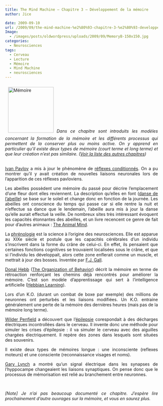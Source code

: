 ```yaml
---
title: The Mind Machine – Chapitre 3 – Développement de la mémoire
author: Jice

date: 2009-09-10
url: /2009/09/the-mind-machine-%e2%80%93-chapitre-3-%e2%80%93-developpement-de-la-memoire/
Image:
  - /images/posts/oldwordpress/uploads/2009/09/MemoryB-150x150.jpg
categories:
  - Neurosciences
tags:
  - Cerveau
  - Lecture
  - Mémoire
  - Mind Machine
  - neurosciences
---
```

<p style="text-align: justify;">
  <a href="/images/posts/oldwordpress/uploads/2009/09/MemoryB.jpg"><img class="alignleft size-thumbnail wp-image-925" style="margin: 10px;" title="Mémoire" src="/images/posts/oldwordpress/uploads/2009/09/MemoryB-150x150.jpg" alt="Mémoire" width="150" height="150" /></a><em>Dans ce chapitre sont introduits les modèles concernant la formation de la mémoire et les différents processus qui permettent de la conserver plus ou moins active. <em>On y apprend en particulier qu&#8217;il existe deux types de mémoire (court terme et long terme) et que leur création n&#8217;est pas similaire. </em></em><span><span><em>(<a href="../2009/08/the-mind-machine-notes-de-lecture/">Voir la liste des autres chapitres</a>)</em></span></span>
</p>

<p style="text-align: justify;">
  <a id="aptureLink_g2JT8Fyp6e" href="http://fr.wikipedia.org/wiki/Ivan%20Pavlov"><br /> Ivan Pavlov</a> a mis à jour le phénomène de <a id="aptureLink_Sr6c35nQax" href="http://fr.wikipedia.org/wiki/R%C3%A9flexes%20conditionn%C3%A9s">réflexes conditionnés</a>. On a pu montrer qu&#8217;il y avait création de nouvelles liaisons neuronales lors de l&#8217;apparition de ces réflexes pavloviens.
</p>

<p style="text-align: justify;">
  Les abeilles possèdent une mémoire du passé pour décrire l&#8217;emplacement d&#8217;une fleur dont elles reviennent. La description qu&#8217;elles en font (<a id="aptureLink_oNE5zhMPvJ" href="http://fr.wikipedia.org/wiki/Abeille#La_danse_des_abeilles">danse de l&#8217;abeille</a>) se base sur le soleil et change donc en fonction de la journée. Les abeilles ont conscience du temps qui passe car si elle rentre la nuit et n&#8217;effectue sa dance que le lendemain, l&#8217;abeille aura mis à jour la danse qu&#8217;elle aurait effectué la veille. De nombreux sites très intéressant évoquent les capacités étonnantes des abeilles, et un livre recencent ce genre de fait pour d&#8217;autres animaux : <a id="aptureLink_Bkr3ccsbY7" href="http://www.amazon.com/gp/product/0716750465">The Animal Mind</a>.
</p>

<p style="text-align: justify;">
  La <a id="aptureLink_EllSPpKBCB" href="http://fr.wikipedia.org/wiki/Phr%C3%A9nologie">phrénologie</a> est la science à l&#8217;origine des neurosciences. Elle est apparue au XIXe siècle et postule que les capacités cérébrales d&#8217;un individu s&#8217;inscrivent dans la forme du crâne de celui-ci. En effet, ils pensaient que certaines fonctions cognitives se trouvaient localisées sous le crâne, et que si l&#8217;individu les développait, alors cette zone enflerait comme un muscle, et mettrait à jour des bosses. Inventée par <a id="aptureLink_qB4YvEFh7y" href="http://fr.wikipedia.org/wiki/Franz%20Joseph%20Gall">F.J. Gall</a>.
</p>

<p style="text-align: justify;">
  <a id="aptureLink_W6f6e9KBTJ" href="http://fr.wikipedia.org/wiki/Donald%20Hebb">Donal Hebb</a> (<a id="aptureLink_g7D95e6CXE" href="http://www.amazon.com/gp/product/0805843000">The Organization of Behavior</a>) décrit la mémoire en terme de rétroaction renforçant les chemins déjà rencontrés pour améliorer la mémoire. C&#8217;est son modèle d&#8217;apprentissage qui sert à l&#8217;intelligence artificielle (<a id="aptureLink_XVsbkcJwFR" href="http://en.wikipedia.org/wiki/Hebbian%20theory">Hebbian Learning</a>).
</p>

<p style="text-align: justify;">
  Lors d&#8217;un K.O. (durant un combat de boxe par exemple) des millions de neuronnes ont perturbés et les liaisons modifiées. Un K.O. entraine généralement une perte de la mémoire des dernières heures (mais pas de la mémoire long terme).
</p>

<p style="text-align: justify;">
  <a id="aptureLink_lhEEadpRHQ" href="http://fr.wikipedia.org/wiki/Wilder%20Penfield">Wilder Penfield</a> a découvert que l&#8217;<a id="aptureLink_XwZRUmLAkP" href="http://fr.wikipedia.org/wiki/%C3%89pilepsie">épilepsie</a> corespondait à des décharges électriques incontrollées dans le cerveau. Il invente donc une méthode pour simuler les crises d&#8217;épilepsie : il va simuler le cerveau avec des aiguilles chargées électriquement. Il repère des zones dans lesquels sont situées des souvenirs.
</p>

<p style="text-align: justify;">
  Il existe deux types de mémoires longue : une inconsciente (reflexes moteurs) et une consciente (reconnaissance visages et noms).
</p>

<p style="text-align: justify;">
  <a title="Gary Lynch" href="http://www.faculty.uci.edu/profile.cfm?faculty_id=2658" target="_blank">Gary Lynch</a> a montré qu&#8217;un signal électrique dans les synapses de l&#8217;hyppocampe changeaient les liaisons synaptiques. On pense donc que le processus de mémorisation est relié au branchement entre neuronnes.
</p>

<p style="text-align: justify;">
  <em><br /> </em>
</p>

<p style="text-align: justify;">
  <em>[Note] Je n&#8217;ai pas beaucoup documenté ce chapitre. J&#8217;espère lire prochainement d&#8217;autre ouvrages sur la mémoire, et vous en saurez plus.</em>
</p>